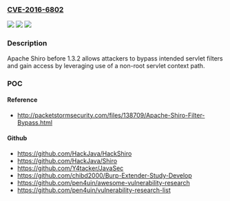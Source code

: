 ### [CVE-2016-6802](https://cve.mitre.org/cgi-bin/cvename.cgi?name=CVE-2016-6802)
![](https://img.shields.io/static/v1?label=Product&message=n%2Fa&color=blue)
![](https://img.shields.io/static/v1?label=Version&message=n%2Fa&color=blue)
![](https://img.shields.io/static/v1?label=Vulnerability&message=n%2Fa&color=brighgreen)

### Description

Apache Shiro before 1.3.2 allows attackers to bypass intended servlet filters and gain access by leveraging use of a non-root servlet context path.

### POC

#### Reference
- http://packetstormsecurity.com/files/138709/Apache-Shiro-Filter-Bypass.html

#### Github
- https://github.com/HackJava/HackShiro
- https://github.com/HackJava/Shiro
- https://github.com/Y4tacker/JavaSec
- https://github.com/chibd2000/Burp-Extender-Study-Develop
- https://github.com/pen4uin/awesome-vulnerability-research
- https://github.com/pen4uin/vulnerability-research-list

